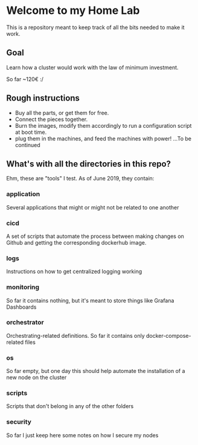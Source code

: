 # Welcome to my Home Lab

This is a repository meant to keep track of all the bits needed to make it work.

## Goal

Learn how a cluster would work with the law of minimum investment.  
  
So far ~120€ :/

## Rough instructions

- Buy all the parts, or get them for free.
- Connect the pieces together.
- Burn the images, modify them accordingly to run a configuration script at boot time.
- plug them in the machines, and feed the machines with power!
...To be continued

## What's with all the directories in this repo?

Ehm, these are "tools" I test. As of June 2019, they contain:  
### application

Several applications that might or might not be related to one another

### cicd

A set of scripts that automate the process between making changes on Github and getting the corresponding dockerhub image.

### logs

Instructions on how to get centralized logging working

### monitoring

So far it contains nothing, but it's meant to store things like Grafana Dashboards

### orchestrator

Orchestrating-related definitions. So far it contains only docker-compose-related files

### os

So far empty, but one day this should help automate the installation of a new node on the cluster

### scripts

Scripts that don't belong in any of the other folders

### security

So far I just keep here some notes on how I secure my nodes
